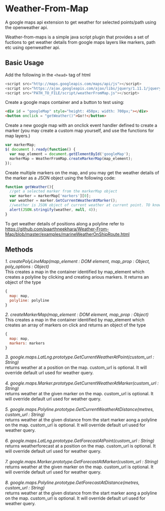# Weather-From-Map
A google maps api extension to get weather for selected points/path using the openweather api.

Weather-from-maps is a simple java script plugin that provides a set of fuctions to get weather details from google maps layers like markers, path etc using openweather api.

<h2>Basic Usage</h2>

Add the following in the ```<head>``` tag of html
```javascript
<script src="http://maps.googleapis.com/maps/api/js"></script>
<script src="https://ajax.googleapis.com/ajax/libs/jquery/1.11.1/jquery.min.js"></script>
<script src="PATH_TO_FILE/script/weatherFromMap.js"></script>
```
Create a google maps container and a button to test using:
```html
<div id = "googleMap" style="height: 450px; width: 700px;"></div>
<button onclick = "getWeather()">Go!!</button>
```
Create a new google map with an onclick event handler defined to create a marker (you may create a custom map yourself, and use the functions for map layers.) 
```javascript
var markerMap;
$( document ).ready(function() {
  var map_element = document.getElementById('googleMap');
  markerMap = WeatherFromMap.createMarkerMap(map_element);
});
```
Create multiple markers on the map, and you may get the weather details of the marker as a JSON object using the following code:
```javascript
function getWeather(){
  //get a selected marker from the markerMap object
  var marker = markerMap['markers'][0];
  var weather = marker.GetCurrentWeatherAtMarker();
  //weather is JSON object of current weather at current point. TO know more about it visit www.openweathermap.org
  alert(JSON.stringify(weather, null, 4));
}
```
To get weather details of positions along a polyline refer to https://github.com/paarthneekhara/Weather-From-Map/blob/master/examples/marineWeatherOnShipRoute.html
<h2>Methods</h2>

<i>1. createPolyLineMap(map_element : DOM element, map_prop : Object, poly_options : Object)</i>
<br>
This creates a map in the container identified by map_element which creates a polyline by clicking and creating arious markers. It returns an object of the type
```javascript
{
  map: map,
  polyline: polyline
}
```
<i>2. createMarkerMap(map_element : DOM element, map_prop : Object)</i>
<br>
This creates a map in the container identified by map_element which creates an array of markers on click and returns an object of the type
```javascript
{
  map: map,
  markers: markers
}
```
<i>3. google.maps.LatLng.prototype.GetCurrentWeatherAtPoint(custom_url : String)</i>
<br>
returns weather at a position on the map. custom_url is optional. It will override default url used for weather  query.
<br><br>
<i>4. google.maps.Marker.prototype.GetCurrentWeatherAtMarker(custom_url : String)</i>
<br>
returns weather at the given marker on the map. custom_url is optional. It will override default url used for weather  query.
<br><br>
<i>5. google.maps.Polyline.prototype.GetCurrentWeatherAtDistance(metres, custom_url : String)</i>
<br>
returns weather at the given distance from the start marker aong a polyline on the map. custom_url is optional. It will override default url used for weather  query.
<br><br>
<i>6. google.maps.LatLng.prototype.GetForecastAtPoint(custom_url : String)</i>
<br>
returns weatherforecast at a position on the map. custom_url is optional. It will override default url used for weather  query.
<br><br>
<i>7. google.maps.Marker.prototype.GetForecastAtMarker(custom_url : String)</i>
<br>
returns weather at the given marker on the map. custom_url is optional. It will override default url used for weather  query.
<br><br>
<i>8. google.maps.Polyline.prototype.GetForecastAtDistance(metres, custom_url : String)</i>
<br>
returns weather at the given distance from the start marker aong a polyline on the map. custom_url is optional. It will override default url used for weather  query.
<br>
